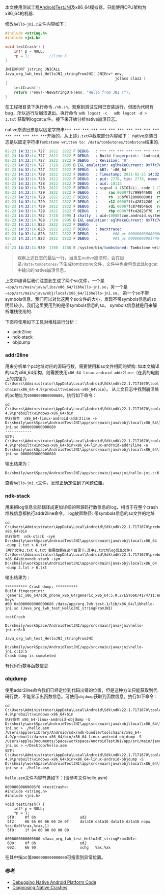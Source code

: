 本文使用测试工程[AndroidTestJNI](AndroidTestJNI.zip)及x86_64模拟器。只能使用CPU架构为x86_64的机器.

修改`hello-jni.c`文件内容如下：

```c
#include <string.h>
#include <jni.h>

void testCrash() {
    int* p = NULL;
    *p = 1;         //line 6
}

JNIEXPORT jstring JNICALL
Java_org_lwh_test_HelloJNI_stringFromJNI( JNIEnv* env,
                                                  jclass clazz )
{
    testCrash();
    return (*env)->NewStringUTF(env, "Hello from JNI !");
}
```

在工程根目录下执行命令`./nb.sh`，观察到测试应用已安装运行，但因为代码有bug，所以运行后崩溃退出。执行命令
`
adb logcat -c  
adb logcat -d > 1.txt
`
获取到logcat文件。接下来开始分析native崩溃日志。

native崩溃日志是以固定字符串`*** *** *** *** *** *** *** *** *** *** *** *** *** *** *** ***`开始的，从上述`1.txt`中截取部分内容如下：
native崩溃日志是以固定字符串`Tombstone written to: /data/tombstones/tombstone`结束的.

```s
02-23 14:32:14.727  2822  2822 F DEBUG   : *** *** *** *** *** *** *** *** *** *** *** *** *** *** *** ***
02-23 14:32:14.727  2822  2822 F DEBUG   : Build fingerprint: 'Android/sdk_x86_64/generic_x86_64:10/QP1A.190711.019/eng.lwh.20210125.182755:eng/test-keys'
02-23 14:32:14.727  2822  2822 F DEBUG   : Revision: '0'
02-23 14:32:14.727  2728  2995 D EGL_emulation: eglMakeCurrent: 0x7fc7e4e63360: ver 3 0 (tinfo 0x7fc7e4ed0740)
02-23 14:32:14.727  2822  2822 F DEBUG   : ABI: 'x86_64'
02-23 14:32:14.728  2822  2822 F DEBUG   : Timestamp: 2021-02-23 14:32:14+0800
02-23 14:32:14.728  2822  2822 F DEBUG   : pid: 2778, tid: 2778, name: org.lwh.test  >>> org.lwh.test <<<
02-23 14:32:14.728  2822  2822 F DEBUG   : uid: 10113
02-23 14:32:14.728  2822  2822 F DEBUG   : signal 4 (SIGILL), code 2 (ILL_ILLOPN), fault addr 0x7fc799844600 (*pc=0x90660b0f)
02-23 14:32:14.729  2822  2822 F DEBUG   :     rax 00007fc799844600  rbx 00007fc8747fcc00  rcx 00007ffc42824160  rdx 00007ffc4282416c
02-23 14:32:14.729  2822  2822 F DEBUG   :     r8  16bf071000000001  r9  747fcc0000000001  r10 fffffffffffff2c6  r11 0000000000000000
02-23 14:32:14.729  2822  2822 F DEBUG   :     r12 00007ffc42824200  r13 00007fc8749be7f1  r14 0000000000000000  r15 00007ffc42825828
02-23 14:32:14.729  2822  2822 F DEBUG   :     rdi 00007fc8748b46c0  rsi 00007ffc42823f74
02-23 14:32:14.729  2822  2822 F DEBUG   :     rbp 00007ffc42823f70  rsp 00007ffc42823f48  rip 00007fc799844600
02-23 14:32:14.782  2728  2995 I chatty  : uid=10088(com.android.systemui) RenderThread identical 6 lines
02-23 14:32:14.788  2728  2995 D EGL_emulation: eglMakeCurrent: 0x7fc7e4e63360: ver 3 0 (tinfo 0x7fc7e4ed0740)
02-23 14:32:14.823  2822  2822 F DEBUG   : 
02-23 14:32:14.823  2822  2822 F DEBUG   : backtrace:
02-23 14:32:14.823  2822  2822 F DEBUG   :       #00 pc 0000000000000600  /data/app/org.lwh.test-q5kNUvKLvEHi5miTFh659w==/lib/x86_64/libhello-jni.so (Java_org_lwh_test_HelloJNI_stringFromJNI) (BuildId: f9c81b2c2a617a6524d5eace3e6500a553882999)
02-23 14:32:14.823  2822  2822 F DEBUG   :       #01 pc 0000000000174641  /apex/com.android.runtime/lib64/libart.so (art_quick_generic_jni_trampoline+209) (BuildId: 05ec7204fd5b2d5a21d6e4cf8dddc1ee)
...
02-23 14:32:14.939  1780  1780 E /system/bin/tombstoned: Tombstone written to: /data/tombstones/tombstone_01
```

> 观察上述日志的最后一行，当发生native崩溃时，会在目录`/data/tombstones/`下生成tombstone文件，文件中也会包含此处logcat中输出的native崩溃信息。

上文中编译后我们注意到生成了两个so文件，一个是`~app/src/main/java/libs/x86_64/libhello-jni.so`，另一个是`~app/src/main/java/obj/local/x86_64/libhello-jni.so`，
第一个so不带symbols信息，我们可以对比这两个so文件的大小，发现不带symbols信息的so明显较小。我们这里要用到的是带symbols信息的so。
symbols信息就是用来解析堆栈使用的.

下面将使用如下工具对堆栈进行分析：
- addr2line
- ndk-stack
- objdump

### addr2line
用来分析单个pc地址对应的源码行数，需要使用和so文件相同的架构:
    如本文编译的so为x86_64架构，则需要使用`x86_64-linux-android-addr2line`（在我的电脑上的路径为`C:\Users\Administrator\AppData\Local\Android\Sdk\ndk\22.1.7171670\toolchains\x86_64-4.9\prebuilt\windows-x86_64\bin`）。
    从上文日志中找到崩溃处的pc地址为`0000000000000680`，执行如下命令：

```
cd C:\Users\Administrator\AppData\Local\Android\Sdk\ndk\22.1.7171670\toolchains\x86_64-4.9\prebuilt\windows-x86_64\bin
执行命令  x86_64-linux-android-addr2line -e D:\shmily\workSpace\AndroidTestJNI\app\src\main\java\obj\local\x86_64\libhello-jni.so 0000000000000680
------------
如下:
C:\Users\Administrator\AppData\Local\Android\Sdk\ndk\22.1.7171670\toolchains\x86_64-4.9\prebuilt\windows-x86_64\bin>x86_64-linux-android-addr2line -e D:\shmily\workSpace\AndroidTestJNI\app\src\main\java\obj\local\x86_64\libhello-jni.so 0000000000000680
```

输出结果为：

```
D:/shmily/workSpace/AndroidTestJNI/app/src/main/java/jni/hello-jni.c:6
```

查看`hello-jni.c`文件，发现正确定位到了问题位置。 

### ndk-stack
用来把log信息全部翻译成更加详细的带源码行数信息的log，相当于在整个crash堆栈信息都执行addr2line命令。
log放置路径: 带symbols信息的so文件的地址

```
cd C:\Users\Administrator\AppData\Local\Android\Sdk\ndk\22.1.7171670\prebuilt\windows-x86_64\bin 
执行命令  ndk-stack -sym D:\shmily\workSpace\AndroidTestJNI\app\src\main\java\obj\local\x86_64 -dump 2.txt > 6.txt
(两个文件2.txt 6.txt 都需放置在这个目录下,其中2.txt为log信息文件)
C:\Users\Administrator\AppData\Local\Android\Sdk\ndk\22.1.7171670\prebuilt\windows-x86_64\bin>ndk-stack -sym D:\shmily\workSpace\AndroidTestJNI\app\src\main\java\obj\local\x86_64 -dump 2.txt > 6.txt

```

输出结果为 :
```
********** Crash dump: **********
Build fingerprint: 'generic_x86_64/sdk_phone_x86_64/generic_x86_64:5.0.2/LSY66K/4174711:eng/test-keys'
#00 0x0000000000000680 /data/app/org.lwh.test-1/lib/x86_64/libhello-jni.so (Java_org_lwh_test_HelloJNI_stringFromJNI)
                                                                            testCrash
                                                                            D:/shmily/workSpace/AndroidTestJNI/app/src/main/java/jni\hello-jni.c:6:8
                                                                            Java_org_lwh_test_HelloJNI_stringFromJNI
                                                                            D:/shmily/workSpace/AndroidTestJNI/app/src/main/java/jni\hello-jni.c:13:5
Crash dump is completed

```
有代码行数与函数信息.


### objdump
使用addr2line命令我们已经定位到代码出错的位置，但是这种方法只能获取到代码行数，不能显示出函数信息。可使用`objdump`获取到函数信息。执行如下命令：

```
cd C:\Users\Administrator\AppData\Local\Android\Sdk\ndk\22.1.7171670\toolchains\x86_64-4.9\prebuilt\windows-x86_64\bin
执行命令 x86_64-linux-android-objdump -S D:\shmily\workSpace\AndroidTestJNI\app\src\main\java\obj\local\x86_64\libhello-jni.so > ./hello.asm
/Users/apple/Library/Android/sdk/ndk-bundle/toolchains/x86_64-4.9/prebuilt/darwin-x86_64/bin/x86_64-linux-android-objdump -S /Users/apple/Documents/Space/workspace/AndroidTestJNI/app/src/main/java/obj/local/x86_64/libhello-jni.so > ~/Desktop/hello.asm
如下:
C:\Users\Administrator\AppData\Local\Android\Sdk\ndk\22.1.7171670\toolchains\x86_64-4.9\prebuilt\windows-x86_64\bin>x86_64-linux-android-objdump -S D:\shmily\workSpace\AndroidTestJNI\app\src\main\java\obj\local\x86_64\libhello-jni.so > ./hello.asm

```

`hello.asm`文件内容节选如下：(请参考文件hello.asm)

```
00000000000005f0 <testCrash>:
#include <string.h>
#include <jni.h>

void testCrash() {
    int* p = NULL;
    *p = 1;
 5f0:    0f 0b                    ud2    
 5f2:    66 66 66 66 66 2e 0f     data16 data16 data16 data16 nopw %cs:0x0(%rax,%rax,1)
 5f9:    1f 84 00 00 00 00 00 

0000000000000600 <Java_org_lwh_test_HelloJNI_stringFromJNI>:
 600:    0f 0b                    ud2    
 602:    66 90                    xchg   %ax,%ax
```

在其中按pc值`0000000000000600`可搜索到异常位置。

### 参考
- [Debugging Native Android Platform Code](https://source.android.com/devices/tech/debug)
- [Diagnosing Native Crashes](https://source.android.com/devices/tech/debug/native-crash)


